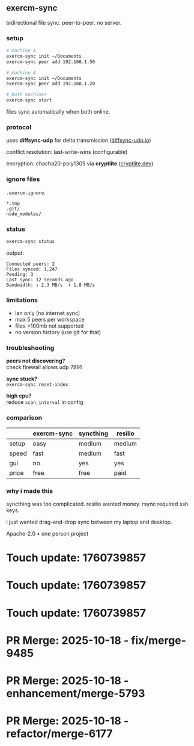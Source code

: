 ## exercm-sync

bidirectional file sync. peer-to-peer. no server.

### setup

```bash
# machine A
exercm-sync init ~/Documents
exercm-sync peer add 192.168.1.50

# machine B  
exercm-sync init ~/Documents
exercm-sync peer add 192.168.1.20

# both machines
exercm-sync start
```

files sync automatically when both online.

### protocol

uses **diffsync-udp** for delta transmission ([diffsync-udp.io](https://diffsync-udp.io))

conflict resolution: last-write-wins (configurable)

encryption: chacha20-poly1305 via **cryptlite** ([cryptlite.dev](https://cryptlite.dev))

### ignore files

`.exercm-ignore`:

```
*.tmp
.git/
node_modules/
```

### status

```bash
exercm-sync status
```

output:

```
Connected peers: 2
Files synced: 1,247
Pending: 3
Last sync: 12 seconds ago
Bandwidth: ↓ 2.3 MB/s  ↑ 1.8 MB/s
```

### limitations

- lan only (no internet sync)
- max 5 peers per workspace
- files >100mb not supported
- no version history (use git for that)

### troubleshooting

**peers not discovering?**  
check firewall allows udp 7891

**sync stuck?**  
`exercm-sync reset-index`

**high cpu?**  
reduce `scan_interval` in config

### comparison

| | exercm-sync | syncthing | resilio |
|-|-------------|-----------|---------|
| setup | easy | medium | medium |
| speed | fast | medium | fast |
| gui | no | yes | yes |
| price | free | free | paid |

### why i made this

syncthing was too complicated. resilio wanted money. rsync required ssh keys.

i just wanted drag-and-drop sync between my laptop and desktop.

Apache-2.0 • one person project

# Touch update: 1760739857

# Touch update: 1760739857

# Touch update: 1760739857

# PR Merge: 2025-10-18 - fix/merge-9485

# PR Merge: 2025-10-18 - enhancement/merge-5793

# PR Merge: 2025-10-18 - refactor/merge-6177
